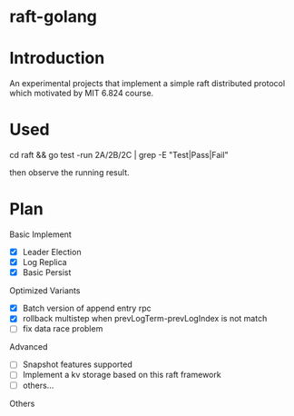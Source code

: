 # raft-golang

# Introduction
An experimental projects that implement a simple raft distributed protocol which motivated by MIT 6.824 course. 

# Used

cd raft && go test -run 2A/2B/2C | grep -E "Test|Pass|Fail"

then observe the running result.

# Plan

Basic Implement
+ [x] Leader Election
+ [x] Log Replica
+ [x] Basic Persist 

Optimized Variants 
+ [x] Batch version of append entry rpc
+ [x] rollback multistep when prevLogTerm-prevLogIndex is not match 
+ [ ] fix data race problem 

Advanced
+ [ ] Snapshot features supported  
+ [ ] Implement a kv storage based on this raft framework
+ [ ] others...

Others
